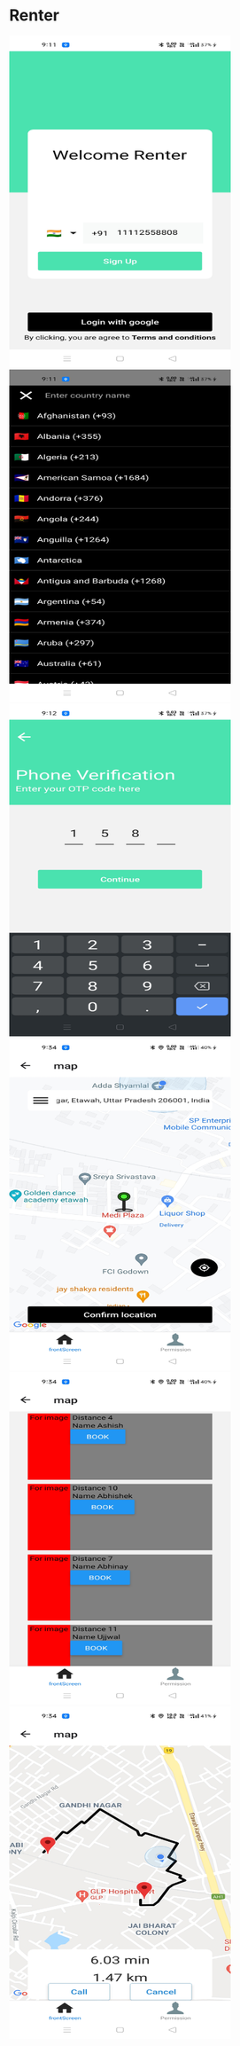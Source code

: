# Renter

<div style="display:flex , margin-right:10">
  <img src="/Readme/login.jpg" width="400" height="600" />
  <img src="/Readme/countyFlag.jpg" width="400" height="600" />
 <div>
   
 <div style="display:flex , margin-right:10">
  <img src="/Readme/otp.jpg" width="400" height="600" />
  <img src="/Readme/mapscreen.jpg" width="400" height="600" />
 <div>
   
   <div style="display:flex , margin-right:10">
  <img src="/Readme/booking.jpg" width="400" height="600" />
  <img src="/Readme/distance.jpg" width="400" height="600" />
 <div>
